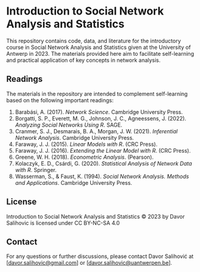 # Introduction to Social Network Analysis and Statistics
 This repository contains code, data, and literature for the introductory course in Social Network Analysis and Statistics given at the University of Antwerp in 2023. The materials provided here aim to facilitate self-learning and practical application of key concepts in network analysis.
 ## Readings
 The materials in the repository are intended to complement self-learning based on the following important readings:
 1. Barabási, A. (2017). _Network Science_. Cambridge University Press.
 2. Borgatti, S. P., Everett, M. G., Johnson, J. C., Agneessens, J. (2022). _Analyzing Social Networks Using R_. SAGE.
 3. Cranmer, S. J., Desmarais, B. A., Morgan, J. W. (2021). _Inferential Network Analysis_. Cambridge University Press.
 4. Faraway, J. J. (2015). _Linear Models with R_. (CRC Press).
 5. Faraway, J. J. (2016). _Extending the Linear Model with R_. (CRC Press).
 6. Greene, W. H. (2018). _Econometric Analysis_. (Pearson).
 7. Kolaczyk, E. D., Csárdi, G. (2020). _Statistical Analysis of Network Data with R_. Springer.
 8. Wasserman, S., & Faust, K. (1994). _Social Network Analysis. Methods and Applications_. Cambridge University Press.
 ## License
 Introduction to Social Network Analysis and Statistics © 2023 by Davor Salihovic is licensed under CC BY-NC-SA 4.0 
 ## Contact
 For any questions or further discussions, please contact Davor Salihović at [davor.salihovic@gmail.com] or [davor.salihovic@uantwerpen.be].